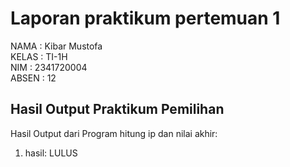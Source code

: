 # Laporan praktikum pertemuan 1

NAMA : Kibar Mustofa<br>
KELAS : TI-1H<br>
NIM : 2341720004<br>
ABSEN : 12<br>

## Hasil Output Praktikum Pemilihan

Hasil Output dari Program hitung ip dan nilai akhir:

1. hasil: LULUS
